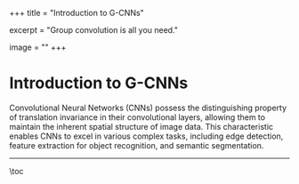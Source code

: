 +++
title = "Introduction to G-CNNs"

excerpt = "Group convolution is all you need."

image = ""
+++

# Introduction to G-CNNs

Convolutional Neural Networks (CNNs) possess the distinguishing property of translation invariance in their convolutional layers, allowing them to maintain the inherent spatial structure of image data. This characteristic enables CNNs to excel in various complex tasks, including edge detection, feature extraction for object recognition, and semantic segmentation.

***

\toc